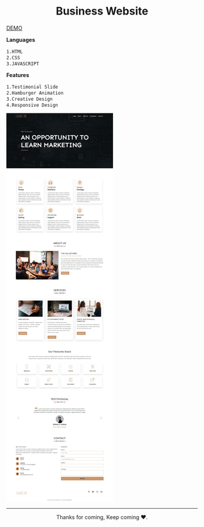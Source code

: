 <h1 align="center">Business Website</h1>

<a href="https://online-business-website.vercel.app/" target="_blank">DEMO</a>

**Languages**
```
1.HTML
2.CSS
3.JAVASCRIPT
```
**Features**
```
1.Testimonial Slide
2.Hamburger Animation
3.Creative Design
4.Responsive Design
```



![PHOTO](https://github.com/vishwanath231/Business-website/blob/Master/assets/img/ui.jpeg?raw=true)


<hr>
<p align="center">Thanks for coming, Keep coming ❤️.</p